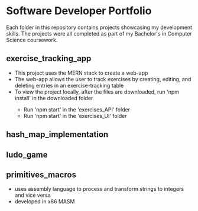 <h1>Software Developer Portfolio</h1>
<p>Each folder in this repository contains projects showcasing my development skills. The projects were all completed as part of my Bachelor's in Computer Science coursework.</p>
<h2>exercise_tracking_app</h2>
<ul>
  <li>This project uses the MERN stack to create a web-app </li>
  <li>The web-app allows the user to track exercises by creating, editing, and deleting entries in an exercise-tracking table</li>
  <li>To view the project locally, after the files are downloaded, run 'npm install' in the downloaded folder</li>
  <ul>
  <li>Run 'npm start' in the 'exercises_API' folder</li>
  <li>Run 'npm start' in the 'exercises_UI' folder</li>
  </ul>
</ul>
<h2>hash_map_implementation</h2>
<h2>ludo_game</h2>
<h2>primitives_macros</h2>
<ul>
  <li>uses assembly language to process and transform strings to integers and vice versa</li>
  <li>developed in x86 MASM</li>
</ul>
